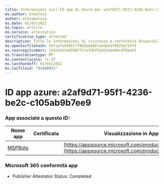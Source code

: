 ```yaml
---
title: Informazioni sull'ID app di Azure per a2af9d71-95f1-4236-be2c-c105ab9b7ee9
ms.author: elmalova
author: elenamalova
ms.date: 01/03/2022
ms.topic: article
ms.service: attestation
certification_type: attested
description: Tutte le informazioni di sicurezza e conformità disponibili per a2af9d71-95f1-4236-be2c-c105ab9b7ee9.
ms.openlocfilehash: 547ae7a58961ff802bab8b7aeb65af4029af14f9
ms.sourcegitcommit: 15d24d32e05987f1fafdbfb1bb3ab440cd76be03
ms.translationtype: MT
ms.contentlocale: it-IT
ms.lasthandoff: 01/03/2022
ms.locfileid: "61668032"
---
```

# <a name="azure-app-id-a2af9d71-95f1-4236-be2c-c105ab9b7ee9"></a>ID app azure: a2af9d71-95f1-4236-be2c-c105ab9b7ee9


### <a name="apps-associated-with-this-id"></a>App associate a questo ID:
| **Nome app** | **Certificata** | **Visualizzazione in AppSource** |
|--------------|---------------|-----------------------|
| [MSPBots](https://docs.microsoft.com/microsoft-365-app-certification/forward/WA200001128) |  | [https://appsource.microsoft.com/product/office/WA200001128](https://appsource.microsoft.com/product/office/WA200001128) |

### <a name="microsoft-365-app-compliance-status"></a>Microsoft 365 conformità app
- Publisher Attestaton Status: Completed
